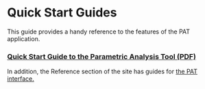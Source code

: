 <h1>Quick Start Guides</h1>
This guide provides a handy reference to the features of the PAT application.

### [Quick Start Guide to the Parametric Analysis Tool (PDF)](img/pdfs/PAT-Quick_Start_Guide.pdf)

In addition, the Reference section of the site has guides for [the PAT interface.](../reference/parametric_studies.md)
